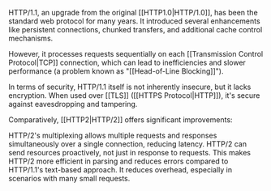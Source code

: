 HTTP/1.1, an upgrade from the original [[HTTP1.0|HTTP/1.0]], has been the standard web protocol for many years. It introduced several enhancements like persistent connections, chunked transfers, and additional cache control mechanisms. 

However, it processes requests sequentially on each [[Transmission Control Protocol|TCP]] connection, which can lead to inefficiencies and slower performance (a problem known as "[[Head-of-Line Blocking]]").

In terms of security, HTTP/1.1 itself is not inherently insecure, but it lacks encryption. When used over [[TLS]] ([[HTTPS Protocol|HTTP]]), it's secure against eavesdropping and tampering.

Comparatively, [[HTTP2|HTTP/2]] offers significant improvements:

HTTP/2's multiplexing allows multiple requests and responses simultaneously over a single connection, reducing latency. HTTP/2 can send resources proactively, not just in response to requests. This makes HTTP/2 more efficient in parsing and reduces errors compared to HTTP/1.1's text-based approach. It reduces overhead, especially in scenarios with many small requests.